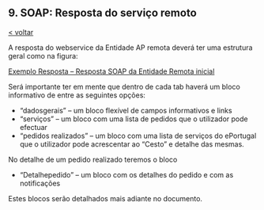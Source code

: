 ## 9.	SOAP: Resposta do serviço remoto

[< voltar](https://amagovpt.github.io/ePortugal/area-reservada/)

A resposta do webservice da Entidade AP remota deverá ter uma estrutura geral como na figura:

<a href="https://github.com/amagovpt/ePortugal/blob/main/exemplos/Resposta.txt" target="_blank">Exemplo Resposta – Resposta SOAP da Entidade Remota inicial</a>

Será importante ter em mente que dentro de cada tab haverá um bloco informativo de entre as seguintes opções:
-	“dadosgerais” – um bloco flexível de campos informativos e links
-	“serviços” – um bloco com uma lista de pedidos que o utilizador pode efectuar
-	“pedidos realizados” – um bloco com uma lista de serviços do ePortugal que o utilizador pode acrescentar ao “Cesto” e detalhe das mesmas.

No detalhe de um pedido realizado teremos o bloco
-	“Detalhepedido” – um bloco com os detalhes do pedido e com as notificações 

Estes blocos serão detalhados mais adiante no documento.
